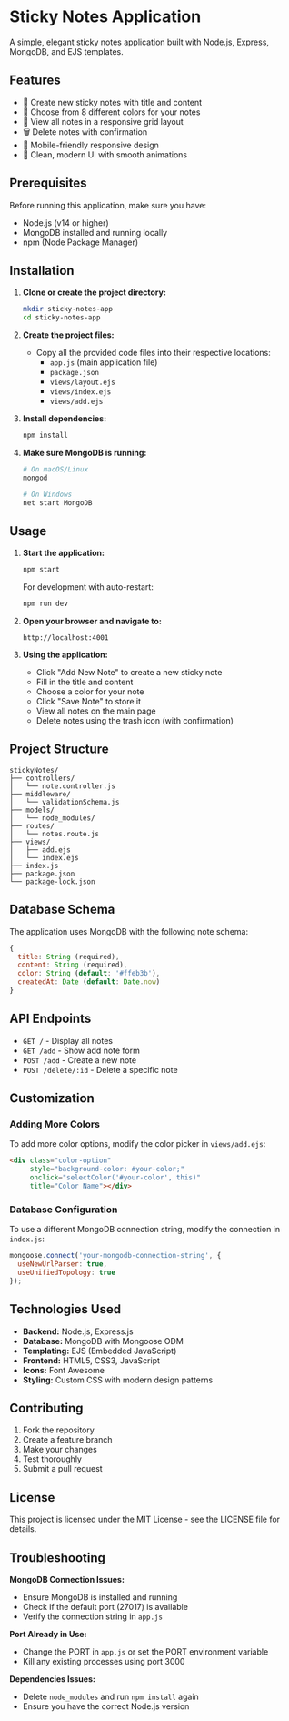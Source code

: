 # Sticky Notes Application

A simple, elegant sticky notes application built with Node.js, Express, MongoDB, and EJS templates.

## Features

- 📝 Create new sticky notes with title and content
- 🎨 Choose from 8 different colors for your notes
- 👀 View all notes in a responsive grid layout
- 🗑️ Delete notes with confirmation
- 📱 Mobile-friendly responsive design
- 🎯 Clean, modern UI with smooth animations

## Prerequisites

Before running this application, make sure you have:

- Node.js (v14 or higher)
- MongoDB installed and running locally
- npm (Node Package Manager)

## Installation

1. **Clone or create the project directory:**
   ```bash
   mkdir sticky-notes-app
   cd sticky-notes-app
   ```

2. **Create the project files:**
   - Copy all the provided code files into their respective locations:
     - `app.js` (main application file)
     - `package.json`
     - `views/layout.ejs`
     - `views/index.ejs` 
     - `views/add.ejs`

3. **Install dependencies:**
   ```bash
   npm install
   ```

4. **Make sure MongoDB is running:**
   ```bash
   # On macOS/Linux
   mongod
   
   # On Windows
   net start MongoDB
   ```

## Usage

1. **Start the application:**
   ```bash
   npm start
   ```
   
   For development with auto-restart:
   ```bash
   npm run dev
   ```

2. **Open your browser and navigate to:**
   ```
   http://localhost:4001
   ```

3. **Using the application:**
   - Click "Add New Note" to create a new sticky note
   - Fill in the title and content
   - Choose a color for your note
   - Click "Save Note" to store it
   - View all notes on the main page
   - Delete notes using the trash icon (with confirmation)

## Project Structure

```
stickyNotes/
├── controllers/
│   └── note.controller.js     
├── middleware/
│   └── validationSchema.js
├── models/
│   └── node_modules/
├── routes/
│   └── notes.route.js       
├── views/
│   ├── add.ejs              
│   └── index.ejs             
├── index.js                  
├── package.json
└── package-lock.json
```

## Database Schema

The application uses MongoDB with the following note schema:

```javascript
{
  title: String (required),
  content: String (required),
  color: String (default: '#ffeb3b'),
  createdAt: Date (default: Date.now)
}
```

## API Endpoints

- `GET /` - Display all notes
- `GET /add` - Show add note form
- `POST /add` - Create a new note
- `POST /delete/:id` - Delete a specific note

## Customization

### Adding More Colors
To add more color options, modify the color picker in `views/add.ejs`:

```html
<div class="color-option" 
     style="background-color: #your-color;" 
     onclick="selectColor('#your-color', this)"
     title="Color Name"></div>
```

### Database Configuration
To use a different MongoDB connection string, modify the connection in `index.js`:

```javascript
mongoose.connect('your-mongodb-connection-string', {
  useNewUrlParser: true,
  useUnifiedTopology: true
});
```

## Technologies Used

- **Backend:** Node.js, Express.js
- **Database:** MongoDB with Mongoose ODM
- **Templating:** EJS (Embedded JavaScript)
- **Frontend:** HTML5, CSS3, JavaScript
- **Icons:** Font Awesome
- **Styling:** Custom CSS with modern design patterns

## Contributing

1. Fork the repository
2. Create a feature branch
3. Make your changes
4. Test thoroughly
5. Submit a pull request

## License

This project is licensed under the MIT License - see the LICENSE file for details.

## Troubleshooting

**MongoDB Connection Issues:**
- Ensure MongoDB is installed and running
- Check if the default port (27017) is available
- Verify the connection string in `app.js`

**Port Already in Use:**
- Change the PORT in `app.js` or set the PORT environment variable
- Kill any existing processes using port 3000

**Dependencies Issues:**
- Delete `node_modules` and run `npm install` again
- Ensure you have the correct Node.js version
